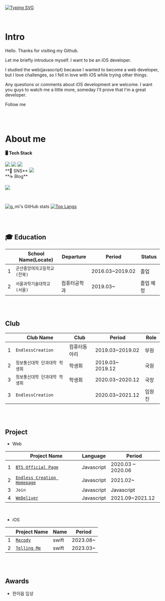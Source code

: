 [![Typing SVG](https://readme-typing-svg.demolab.com?font=Dancing+Script&weight=600&size=30&pause=3000&color=F7A5DC&multiline=true&width=500&height=100&lines=Hi%2C+Nice+to+meet+you!+I'm+Kyoungmi;What's+up%3F)](https://git.io/typing-svg)

<br/>

#  Intro

Hello. 
Thanks for visiting my Github.

Let me briefly introduce myself.
I want to be an iOS developer.

I studied the web(javascript) because I wanted to become a web developer, but I love challenges, so I fell in love with iOS while trying other things.

Any questions or comments about iOS development are welcome.
I want you guys to watch me a little more, someday I'll prove that I'm a great developer.

Follow me


<br/><br/>


# About me

**🖥️ Tech Stack**


<img src="https://img.shields.io/badge/Javascript-yellow?style=for-the-badge&logo=javascript&logoColor=black">
<img src="https://img.shields.io/badge/swift-orange?style=for-the-badge&logo=Swift&logoColor=white">
<img src="https://img.shields.io/badge/Python-blue?style=for-the-badge&logo=python&logoColor=yellow">

<br/>
**📸 SNS**

<img src="https://img.shields.io/badge/Instagram-black?style=for-the-badge&logo=instagram&logoColor=pink">

<br/>
**☕️ Blog**
     

[<img src="https://img.shields.io/badge/Notion-black?style=for-the-badge&logo=notion&logoColog=white">]()

<br/>

![g_mi's GitHub stats](https://github-readme-stats.vercel.app/api?username=akrudal&show_icons=true&bg_color=FC9CA4&title_color=FFFFFF&text_color=FFFFFF&icon_color=FFFFFF)
[![Top Langs](https://github-readme-stats.vercel.app/api/top-langs/?username=akrudal&bg_color=FC9CA4&text_color=FFFFFF&icon_color=FFFFFF&title_color=FFFFFF&card_width=500&layout=compact)](https://github.com/anuraghazra/github-readme-stats)


<br/><br/>



## 🎓 Education

|   |School Name(Locate)     | Departure | Period | Status |
|-- |-----------------------|----------|----|-----|
|1  |`군산중앙여자고등학교(전북)`  |          | 2016.03~2019.02 | 졸업 |
|2  |`서울과학기술대학교(서울)`   | 컴퓨터공학과 | 2019.03~ | 졸업 예정|



<br/><br/>


## Club
|   |Club Name      | Club | Period | Role |
|-- |-------------------|----|-----|-----|
|1  |`EndlessCreation`  | 컴퓨터동아리| 2019.03~2019.02 | 부원 |
|2  |`정보통신대학 단과대학 학생회` |학생회  | 2019.03~ 2019.12|국원|
|3  |`정보통신대학 단과대학 학생회` | 학생회 | 2020.03~2020.12| 국장|
|3  |`EndlessCreation` | |2020.03~2021.12| 임원진|



<br/><br/>


## Project
- Web

|   |Project Name           | Language    | Period  |
|-- |-----------------------|----------|----------|
|1  |[`BTS Official Page`](https://github.com/EomYoosang/BTS.github.io)  |  Javascript   | 2020.03 ~ 2020.06 | 
|2  |[`Endless Creation Homepage`](https://github.com/EndlessCreation/ec_homepage_front)   | Javascript | 2021.02~ |
|3  |`Join`| Javascript|Javascript|2021.03~2021.12|
|4  |[`WeDeliver`](https://github.com/WeDeliverProject)| Javascript | 2021.09~2021.12|

<br/>

- iOS

|   |Project Name  | Name  | Period |
|-- |------------|----------|-------| 
|1  |[`Recody`](https://github.com/recody-project)   | swift | 2023.08~ |
|2  |[`Telling Me`](https://github.com/telling-me)| swift| 2023.03~ |

<br/><br/>

## Awards
- 한이음 입상
